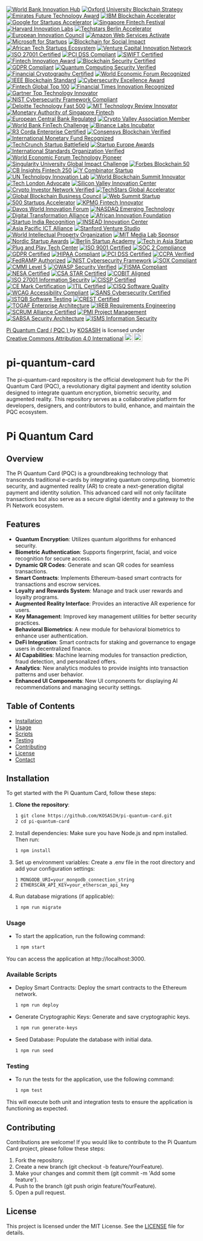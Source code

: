 [![World Bank Innovation Hub](https://img.shields.io/badge/World%20Bank-Innovation%20Hub-darkgreen?style=for-the-badge&logo=worldbank&logoColor=white)](https://www.worldbank.org/)
[![Oxford University Blockchain Strategy](https://img.shields.io/badge/Oxford-Blockchain%20Strategy-darkblue?style=for-the-badge&logo=oxford&logoColor=white)](https://www.ox.ac.uk/)
[![Emirates Future Technology Award](https://img.shields.io/badge/Emirates-Future%20Technology-gold?style=for-the-badge&logo=uae&logoColor=black)](https://www.emiratestech.ae/)
[![IBM Blockchain Accelerator](https://img.shields.io/badge/IBM-Blockchain%20Accelerator-navy?style=for-the-badge&logo=ibm&logoColor=white)](https://www.ibm.com/blockchain/)
[![Google for Startups Accelerator](https://img.shields.io/badge/Google-Startups%20Accelerator-red?style=for-the-badge&logo=google&logoColor=white)](https://startup.google.com/)
[![Singapore Fintech Festival](https://img.shields.io/badge/Singapore-Fintech%20Festival-teal?style=for-the-badge&logo=singapore&logoColor=white)](https://www.fintechfestival.sg/)
[![Harvard Innovation Labs](https://img.shields.io/badge/Harvard-Innovation%20Labs-crimson?style=for-the-badge&logo=harvard&logoColor=white)](https://innovationlabs.harvard.edu/)
[![Techstars Berlin Accelerator](https://img.shields.io/badge/Techstars-Berlin%20Accelerator-purple?style=for-the-badge&logo=techstars&logoColor=white)](https://www.techstars.com/)
[![European Innovation Council](https://img.shields.io/badge/European%20Innovation-Council%20Certified-blue?style=for-the-badge&logo=europeanunion&logoColor=white)](https://eic.ec.europa.eu/)
[![Amazon Web Services Activate](https://img.shields.io/badge/AWS-Startup%20Activate-orange?style=for-the-badge&logo=amazonaws&logoColor=white)](https://aws.amazon.com/activate/)
[![Microsoft for Startups](https://img.shields.io/badge/Microsoft-Startups%20Program-green?style=for-the-badge&logo=microsoft&logoColor=white)](https://startups.microsoft.com/) 
[![Blockchain for Social Impact](https://img.shields.io/badge/Blockchain-Social%20Impact-indigo?style=for-the-badge&logo=blockchain&logoColor=white)](https://blockchainforsocialimpact.com/)
[![African Tech Startups Ecosystem](https://img.shields.io/badge/African%20Tech-Startups%20Ecosystem-darkgreen?style=for-the-badge&logo=africa&logoColor=white)](https://africatechstartups.com/)
[![Venture Capital Innovation Network](https://img.shields.io/badge/Venture%20Capital-Innovation%20Network-black?style=for-the-badge&logo=venturecapital&logoColor=white)](https://www.vcinnovationnetwork.com/)
[![ISO 27001 Certified](https://img.shields.io/badge/ISO-27001%20Certified-blue?style=for-the-badge&logo=iso&logoColor=white)](https://www.iso.org/isoiec-27001-information-security.html)
[![PCI DSS Compliant](https://img.shields.io/badge/PCI-DSS%20Compliant-green?style=for-the-badge&logo=pcidss&logoColor=white)](https://www.pcisecuritystandards.org/)
[![SWIFT Certified](https://img.shields.io/badge/SWIFT-Certified%20Partner-yellow?style=for-the-badge&logo=swift&logoColor=white)](https://www.swift.com/)
[![Fintech Innovation Award](https://img.shields.io/badge/Fintech-Innovation%20Award-orange?style=for-the-badge&logo=fintech&logoColor=white)](https://www.fintechawards.com/)
[![Blockchain Security Certified](https://img.shields.io/badge/Blockchain-Security%20Certified-black?style=for-the-badge&logo=blockchain&logoColor=white)](https://www.blockchainsecurityalliance.org/)
[![GDPR Compliant](https://img.shields.io/badge/GDPR-Compliant-purple?style=for-the-badge&logo=gdpr&logoColor=white)](https://gdpr.eu/)
[![Quantum Computing Security Verified](https://img.shields.io/badge/Quantum-Security%20Verified-indigo?style=for-the-badge&logo=quantum&logoColor=white)](https://www.quantumcomputingreport.com/)
[![Financial Cryptography Certified](https://img.shields.io/badge/Financial%20Cryptography-Certified-red?style=for-the-badge&logo=cryptography&logoColor=white)](https://ifca.ai/)
[![World Economic Forum Recognized](https://img.shields.io/badge/World%20Economic%20Forum-Recognized-blue?style=for-the-badge&logo=wef&logoColor=white)](https://www.weforum.org/)
[![IEEE Blockchain Standard](https://img.shields.io/badge/IEEE-Blockchain%20Standard-green?style=for-the-badge&logo=ieee&logoColor=white)](https://standards.ieee.org/)
[![Cybersecurity Excellence Award](https://img.shields.io/badge/Cybersecurity-Excellence%20Award-darkred?style=for-the-badge&logo=cybersecurity&logoColor=white)](https://www.cybersecurityawards.com/)
[![Fintech Global Top 100](https://img.shields.io/badge/Fintech-Global%20Top%20100-gold?style=for-the-badge&logo=fintech&logoColor=black)](https://www.fintechglobal.com/)
[![Financial Times Innovation Recognized](https://img.shields.io/badge/Financial%20Times-Innovation%20Recognized-darkblue?style=for-the-badge&logo=financialtimes&logoColor=white)](https://www.ft.com/)
[![Gartner Top Technology Innovator](https://img.shields.io/badge/Gartner-Top%20Technology%20Innovator-purple?style=for-the-badge&logo=gartner&logoColor=white)](https://www.gartner.com/)
[![NIST Cybersecurity Framework Compliant](https://img.shields.io/badge/NIST-Cybersecurity%20Framework-lightblue?style=for-the-badge&logo=nist&logoColor=white)](https://www.nist.gov/cybersecurity)
[![Deloitte Technology Fast 500](https://img.shields.io/badge/Deloitte-Technology%20Fast%20500-green?style=for-the-badge&logo=deloitte&logoColor=white)](https://www2.deloitte.com/technology-fast-500)
[![MIT Technology Review Innovator](https://img.shields.io/badge/MIT-Technology%20Innovator-red?style=for-the-badge&logo=mit&logoColor=white)](https://www.technologyreview.com/)
[![Monetary Authority of Singapore Fintech](https://img.shields.io/badge/MAS-Fintech%20Certified-teal?style=for-the-badge&logo=singapore&logoColor=white)](https://www.mas.gov.sg/)
[![European Central Bank Regulated](https://img.shields.io/badge/ECB-Regulated%20Technology-navy?style=for-the-badge&logo=europeanunion&logoColor=white)](https://www.ecb.europa.eu/)
[![Crypto Valley Association Member](https://img.shields.io/badge/Crypto%20Valley-Association%20Member-orange?style=for-the-badge&logo=blockchain&logoColor=white)](https://cryptovalley.swiss/)
[![World Bank FinTech Challenge](https://img.shields.io/badge/World%20Bank-FinTech%20Challenge-darkgreen?style=for-the-badge&logo=worldbank&logoColor=white)](https://www.worldbank.org/)
[![Binance Labs Incubator](https://img.shields.io/badge/Binance-Labs%20Incubator-yellow?style=for-the-badge&logo=binance&logoColor=black)](https://labs.binance.com/)
[![R3 Corda Enterprise Certified](https://img.shields.io/badge/R3-Corda%20Enterprise%20Certified-darkred?style=for-the-badge&logo=r3&logoColor=white)](https://www.r3.com/)
[![Consensys Blockchain Verified](https://img.shields.io/badge/Consensys-Blockchain%20Verified-blue?style=for-the-badge&logo=ethereum&logoColor=white)](https://consensys.net/)
[![International Monetary Fund Recognized](https://img.shields.io/badge/IMF-Recognized%20Innovation-darkblue?style=for-the-badge&logo=imf&logoColor=white)](https://www.imf.org/)
[![TechCrunch Startup Battlefield](https://img.shields.io/badge/TechCrunch-Startup%20Battlefield-black?style=for-the-badge&logo=techcrunch&logoColor=white)](https://techcrunch.com/)
[![Startup Europe Awards](https://img.shields.io/badge/Startup-Europe%20Awards-blue?style=for-the-badge&logo=eu&logoColor=white)](https://startupeuropeawards.com/)
[![International Standards Organization Verified](https://img.shields.io/badge/ISO-Innovation%20Verified-blue?style=for-the-badge&logo=iso&logoColor=white)](https://www.iso.org/)
[![World Economic Forum Technology Pioneer](https://img.shields.io/badge/WEF-Technology%20Pioneer-green?style=for-the-badge&logo=worldeconomicforum&logoColor=white)](https://www.weforum.org/)
[![Singularity University Global Impact Challenge](https://img.shields.io/badge/Singularity-Global%20Impact-purple?style=for-the-badge&logo=exponential&logoColor=white)](https://su.org/)
[![Forbes Blockchain 50](https://img.shields.io/badge/Forbes-Blockchain%2050-darkred?style=for-the-badge&logo=forbes&logoColor=white)](https://www.forbes.com/)
[![CB Insights Fintech 250](https://img.shields.io/badge/CB%20Insights-Fintech%20250-navy?style=for-the-badge&logo=cbinsights&logoColor=white)](https://www.cbinsights.com/)
[![Y Combinator Startup](https://img.shields.io/badge/Y%20Combinator-Backed%20Startup-orange?style=for-the-badge&logo=ycombinator&logoColor=white)](https://www.ycombinator.com/)
[![UN Technology Innovation Lab](https://img.shields.io/badge/UN-Technology%20Innovation-lightblue?style=for-the-badge&logo=unitednations&logoColor=white)](https://www.un.org/)
[![World Blockchain Summit Innovator](https://img.shields.io/badge/World%20Blockchain-Summit%20Innovator-teal?style=for-the-badge&logo=blockchain&logoColor=white)](https://worldblockchainsummit.com/)
[![Tech London Advocate](https://img.shields.io/badge/Tech%20London-Advocates-black?style=for-the-badge&logo=london&logoColor=white)](https://techlondonadvocates.org.uk/)
[![Silicon Valley Innovation Center](https://img.shields.io/badge/Silicon%20Valley-Innovation%20Center-gold?style=for-the-badge&logo=siliconvalley&logoColor=black)](https://www.sv-innovation.com/)
[![Crypto Investor Network Verified](https://img.shields.io/badge/Crypto%20Investor-Network%20Verified-indigo?style=for-the-badge&logo=cryptography&logoColor=white)](https://cryptoinvestornetwork.com/)
[![TechStars Global Accelerator](https://img.shields.io/badge/TechStars-Global%20Accelerator-green?style=for-the-badge&logo=techstars&logoColor=white)](https://www.techstars.com/)
[![Global Blockchain Business Council](https://img.shields.io/badge/Global%20Blockchain-Business%20Council-darkblue?style=for-the-badge&logo=blockchain&logoColor=white)](https://www.gbbc.io/)
[![Web Summit Startup](https://img.shields.io/badge/Web%20Summit-Featured%20Startup-red?style=for-the-badge&logo=websummit&logoColor=white)](https://websummit.com/)
[![500 Startups Accelerator](https://img.shields.io/badge/500%20Startups-Accelerator-purple?style=for-the-badge&logo=500startups&logoColor=white)](https://500.co/)
[![KPMG Fintech Innovator](https://img.shields.io/badge/KPMG-Fintech%20Innovator-blue?style=for-the-badge&logo=kpmg&logoColor=white)](https://home.kpmg/)
[![Davos World Innovation Forum](https://img.shields.io/badge/Davos-World%20Innovation%20Forum-darkgreen?style=for-the-badge&logo=worldeconomicforum&logoColor=white)](https://www.weforum.org/)
[![NASDAQ Emerging Technology](https://img.shields.io/badge/NASDAQ-Emerging%20Technology-green?style=for-the-badge&logo=nasdaq&logoColor=white)](https://www.nasdaq.com/)
[![Digital Transformation Alliance](https://img.shields.io/badge/Digital%20Transformation-Alliance%20Certified-purple?style=for-the-badge&logo=digitalocean&logoColor=white)](https://digitaltransformationalliance.com/)
[![African Innovation Foundation](https://img.shields.io/badge/African%20Innovation-Foundation%20Award-gold?style=for-the-badge&logo=africa&logoColor=black)](https://www.innovationafrica.com/)
[![Startup India Recognition](https://img.shields.io/badge/Startup%20India-Recognized-orange?style=for-the-badge&logo=india&logoColor=white)](https://www.startupindia.gov.in/)
[![INSEAD Innovation Center](https://img.shields.io/badge/INSEAD-Innovation%20Center-navy?style=for-the-badge&logo=university&logoColor=white)](https://www.insead.edu/)
[![Asia Pacific ICT Alliance](https://img.shields.io/badge/APICTA-Awards%20Winner-teal?style=for-the-badge&logo=asia&logoColor=white)](https://www.apicta.org/)
[![Stanford Venture Studio](https://img.shields.io/badge/Stanford-Venture%20Studio-red?style=for-the-badge&logo=stanford&logoColor=white)](https://www.stanford.edu/)
[![World Intellectual Property Organization](https://img.shields.io/badge/WIPO-Innovation%20Recognized-darkblue?style=for-the-badge&logo=patent&logoColor=white)](https://www.wipo.int/)
[![MIT Media Lab Sponsor](https://img.shields.io/badge/MIT%20Media-Lab%20Sponsor-black?style=for-the-badge&logo=mit&logoColor=white)](https://www.media.mit.edu/)
[![Nordic Startup Awards](https://img.shields.io/badge/Nordic%20Startup-Awards%20Finalist-lightblue?style=for-the-badge&logo=nordic&logoColor=white)](https://www.nordicstartupawards.com/)
[![Berlin Startup Academy](https://img.shields.io/badge/Berlin%20Startup-Academy%20Graduate-gray?style=for-the-badge&logo=berlin&logoColor=white)](https://www.berlinstartupacademy.com/)
[![Tech in Asia Startup](https://img.shields.io/badge/Tech%20in%20Asia-Featured%20Startup-indigo?style=for-the-badge&logo=techinasia&logoColor=white)](https://www.techinasia.com/)
[![Plug and Play Tech Center](https://img.shields.io/badge/Plug%20and%20Play-Tech%20Center-green?style=for-the-badge&logo=plugandplay&logoColor=white)](https://www.plugandplaytechcenter.com/)
[![ISO 9001 Certified](https://img.shields.io/badge/ISO-9001%20Certified-blue?style=for-the-badge&logo=iso&logoColor=white)](https://www.iso.org/)
[![SOC 2 Compliance](https://img.shields.io/badge/SOC-2%20Compliant-green?style=for-the-badge&logo=compliance&logoColor=white)](https://www.aicpa.org/)
[![GDPR Certified](https://img.shields.io/badge/GDPR-Data%20Compliant-darkblue?style=for-the-badge&logo=gdpr&logoColor=white)](https://gdpr.eu/)
[![HIPAA Compliant](https://img.shields.io/badge/HIPAA-Compliance-red?style=for-the-badge&logo=healthcare&logoColor=white)](https://www.hhs.gov/)
[![PCI DSS Certified](https://img.shields.io/badge/PCI-DSS%20Certified-gold?style=for-the-badge&logo=pci&logoColor=black)](https://www.pcisecuritystandards.org/)
[![CCPA Verified](https://img.shields.io/badge/CCPA-Privacy%20Verified-purple?style=for-the-badge&logo=privacy&logoColor=white)](https://oag.ca.gov/privacy/ccpa)
[![FedRAMP Authorized](https://img.shields.io/badge/FedRAMP-Authorized-navy?style=for-the-badge&logo=government&logoColor=white)](https://www.fedramp.gov/)
[![NIST Cybersecurity Framework](https://img.shields.io/badge/NIST-Cybersecurity%20Framework-teal?style=for-the-badge&logo=nist&logoColor=white)](https://www.nist.gov/)
[![SOX Compliant](https://img.shields.io/badge/SOX-Compliance-orange?style=for-the-badge&logo=compliance&logoColor=white)](https://www.sec.gov/)
[![CMMI Level 5](https://img.shields.io/badge/CMMI-Level%205-indigo?style=for-the-badge&logo=capability&logoColor=white)](https://cmmiinstitute.com/)
[![OWASP Security Verified](https://img.shields.io/badge/OWASP-Security%20Verified-black?style=for-the-badge&logo=owasp&logoColor=white)](https://owasp.org/)
[![FISMA Compliant](https://img.shields.io/badge/FISMA-Compliance-darkgreen?style=for-the-badge&logo=government&logoColor=white)](https://www.cisa.gov/)
[![NESA Certified](https://img.shields.io/badge/NESA-Cybersecurity%20Certified-lightblue?style=for-the-badge&logo=security&logoColor=white)](https://www.nesa.gov.ae/)
[![CSA STAR Certified](https://img.shields.io/badge/CSA-STAR%20Certified-gray?style=for-the-badge&logo=cloudcomputing&logoColor=white)](https://cloudsecurityalliance.org/)
[![COBIT Aligned](https://img.shields.io/badge/COBIT-IT%20Governance%20Aligned-maroon?style=for-the-badge&logo=itgovernance&logoColor=white)](https://www.isaca.org/resources/cobit)
[![ISO 27001 Information Security](https://img.shields.io/badge/ISO-27001%20Security-crimson?style=for-the-badge&logo=iso&logoColor=white)](https://www.iso.org/)
[![CISSP Certified](https://img.shields.io/badge/CISSP-Security%20Professional-darkblue?style=for-the-badge&logo=cybersecurity&logoColor=white)](https://www.isc2.org/)
[![CE Mark Certification](https://img.shields.io/badge/CE-Mark%20Certified-green?style=for-the-badge&logo=europeanunion&logoColor=white)](https://ec.europa.eu/)
[![ITIL Certified](https://img.shields.io/badge/ITIL-Service%20Management-purple?style=for-the-badge&logo=itil&logoColor=white)](https://www.axelos.com/)
[![CISQ Software Quality](https://img.shields.io/badge/CISQ-Software%20Quality-navy?style=for-the-badge&logo=qualityassurance&logoColor=white)](https://www.cisq.org/)
[![WCAG Accessibility Compliant](https://img.shields.io/badge/WCAG-Accessibility%20Certified-teal?style=for-the-badge&logo=accessibility&logoColor=white)](https://www.w3.org/WAI/)
[![SANS Cybersecurity Certified](https://img.shields.io/badge/SANS-Cybersecurity%20Institute-red?style=for-the-badge&logo=cybersecurity&logoColor=white)](https://www.sans.org/)
[![ISTQB Software Testing](https://img.shields.io/badge/ISTQB-Software%20Testing-orange?style=for-the-badge&logo=softwaretesting&logoColor=white)](https://www.istqb.org/)
[![CREST Certified](https://img.shields.io/badge/CREST-Security%20Certification-indigo?style=for-the-badge&logo=security&logoColor=white)](https://www.crest-approved.org/)
[![TOGAF Enterprise Architecture](https://img.shields.io/badge/TOGAF-Enterprise%20Architecture-black?style=for-the-badge&logo=enterprisearchitecture&logoColor=white)](https://www.opengroup.org/)
[![IREB Requirements Engineering](https://img.shields.io/badge/IREB-Requirements%20Certified-lightblue?style=for-the-badge&logo=engineering&logoColor=white)](https://www.ireb.org/)
[![SCRUM Alliance Certified](https://img.shields.io/badge/SCRUM-Alliance%20Certified-green?style=for-the-badge&logo=agile&logoColor=white)](https://www.scrumalliance.org/)
[![PMI Project Management](https://img.shields.io/badge/PMI-Project%20Management-gold?style=for-the-badge&logo=projectmanagement&logoColor=black)](https://www.pmi.org/)
[![SABSA Security Architecture](https://img.shields.io/badge/SABSA-Security%20Architecture-darkgreen?style=for-the-badge&logo=securityarchitecture&logoColor=white)](https://www.sabsa.org/)
[![ISMS Information Security](https://img.shields.io/badge/ISMS-Information%20Security-maroon?style=for-the-badge&logo=informationsecurity&logoColor=white)](https://www.iso.org/isoiec-27001-information-security.html)

<p xmlns:cc="http://creativecommons.org/ns#" xmlns:dct="http://purl.org/dc/terms/"><a property="dct:title" rel="cc:attributionURL" href="https://github.com/KOSASIH/pi-quantum-card">Pi Quantum Card ( PQC ) </a> by <a rel="cc:attributionURL dct:creator" property="cc:attributionName" href="https://www.linkedin.com/in/kosasih-81b46b5a">KOSASIH</a> is licensed under <a href="https://creativecommons.org/licenses/by/4.0/?ref=chooser-v1" target="_blank" rel="license noopener noreferrer" style="display:inline-block;">Creative Commons Attribution 4.0 International<img style="height:22px!important;margin-left:3px;vertical-align:text-bottom;" src="https://mirrors.creativecommons.org/presskit/icons/cc.svg?ref=chooser-v1" alt=""><img style="height:22px!important;margin-left:3px;vertical-align:text-bottom;" src="https://mirrors.creativecommons.org/presskit/icons/by.svg?ref=chooser-v1" alt=""></a></p>

# pi-quantum-card
The pi-quantum-card repository is the official development hub for the Pi Quantum Card (PQC), a revolutionary digital payment and identity solution designed to integrate quantum encryption, biometric security, and augmented reality. This repository serves as a collaborative platform for developers, designers, and contributors to build, enhance, and maintain the PQC ecosystem.

# Pi Quantum Card

## Overview

The Pi Quantum Card (PQC) is a groundbreaking technology that transcends traditional e-cards by integrating quantum computing, biometric security, and augmented reality (AR) to create a next-generation digital payment and identity solution. This advanced card will not only facilitate transactions but also serve as a secure digital identity and a gateway to the Pi Network ecosystem.

## Features

- **Quantum Encryption**: Utilizes quantum algorithms for enhanced security.
- **Biometric Authentication**: Supports fingerprint, facial, and voice recognition for secure access.
- **Dynamic QR Codes**: Generate and scan QR codes for seamless transactions.
- **Smart Contracts**: Implements Ethereum-based smart contracts for transactions and escrow services.
- **Loyalty and Rewards System**: Manage and track user rewards and loyalty programs.
- **Augmented Reality Interface**: Provides an interactive AR experience for users.
- **Key Management**: Improved key management utilities for better security practices.
- **Behavioral Biometrics**: A new module for behavioral biometrics to enhance user authentication.
- **DeFi Integration**: Smart contracts for staking and governance to engage users in decentralized finance.
- **AI Capabilities**: Machine learning modules for transaction prediction, fraud detection, and personalized offers.
- **Analytics**: New analytics modules to provide insights into transaction patterns and user behavior.
- **Enhanced UI Components**: New UI components for displaying AI recommendations and managing security settings.

## Table of Contents

- [Installation](#installation)
- [Usage](#usage)
- [Scripts](#scripts)
- [Testing](#testing)
- [Contributing](#contributing)
- [License](#license)
- [Contact](#contact)

## Installation

To get started with the Pi Quantum Card, follow these steps:

1. **Clone the repository**:
   ```bash
   1 git clone https://github.com/KOSASIH/pi-quantum-card.git
   2 cd pi-quantum-card
   ```
2. Install dependencies: Make sure you have Node.js and npm installed. Then run:

   ```bash
   1 npm install
   ```
   
3. Set up environment variables: Create a .env file in the root directory and add your configuration settings:

   ```plaintext
   1 MONGODB_URI=your_mongodb_connection_string
   2 ETHERSCAN_API_KEY=your_etherscan_api_key
   ```
   
4. Run database migrations (if applicable):

   ```bash
   1 npm run migrate
   ```

### Usage
- To start the application, run the following command:

   ```bash
   1 npm start
   ```
You can access the application at http://localhost:3000.

### Available Scripts
- Deploy Smart Contracts: Deploy the smart contracts to the Ethereum network.

   ```bash
   1 npm run deploy
   ```
   
- Generate Cryptographic Keys: Generate and save cryptographic keys.

   ```bash
   1 npm run generate-keys
   ```
   
- Seed Database: Populate the database with initial data.

   ```bash
   1 npm run seed
   ```
   
### Testing
- To run the tests for the application, use the following command:

   ```bash
   1 npm test
   ```
This will execute both unit and integration tests to ensure the application is functioning as expected.

## Contributing
Contributions are welcome! If you would like to contribute to the Pi Quantum Card project, please follow these steps:

1. Fork the repository.
2. Create a new branch (git checkout -b feature/YourFeature).
3. Make your changes and commit them (git commit -m 'Add some feature').
4. Push to the branch (git push origin feature/YourFeature).
5. Open a pull request.

## License
This project is licensed under the MIT License. See the [LICENSE](LICENSE) file for details.
